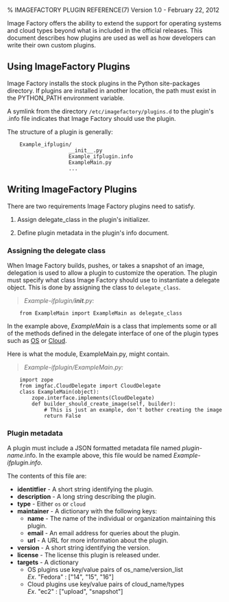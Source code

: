 % IMAGEFACTORY PLUGIN REFERENCE(7) Version 1.0 - February 22, 2012

Image Factory offers the ability to extend the support for operating systems and cloud types beyond what is included in the official releases. This document describes how plugins are used as well as how developers can write their own custom plugins.

## Using ImageFactory Plugins

Image Factory installs the stock plugins in the Python site-packages directory. If plugins are installed in another location, the path must exist in the PYTHON_PATH environment variable.

A symlink from the directory `/etc/imagefactory/plugins.d` to the plugin's .info file indicates that Image Factory should use the plugin.

The structure of a plugin is generally:
> 
        Example_ifplugin/
                        __init__.py
                        Example_ifplugin.info
                        ExampleMain.py
                        ...

## Writing ImageFactory Plugins

There are two requirements Image Factory plugins need to satisfy.

1. Assign delegate_class in the plugin's initializer.

2. Define plugin metadata in the plugin's info document.

### Assigning the delegate class

When Image Factory builds, pushes, or takes a snapshot of an image, delegation is used to allow a plugin to customize the operation. The plugin must specify what class Image Factory should use to instantiate a delegate object. This is done by assigning the class to `delegate_class`.

> *Example-ifplugin/__init__.py:*  
> 
        from ExampleMain import ExampleMain as delegate_class

In the example above, _ExampleMain_ is a class that implements some or all of the methods defined in the delegate interface of one of the plugin types such as [OS](https://github.com/aeolusproject/imagefactory/blob/master/imgfac/OSDelegate.py) 
or [Cloud](https://github.com/aeolusproject/imagefactory/blob/master/imgfac/CloudDelegate.py).

Here is what the module, ExampleMain.py, might contain.

> *Example-ifplugin/ExampleMain.py:*
> 
        import zope
        from imgfac.CloudDelegate import CloudDelegate
        class ExampleMain(object):
            zope.interface.implements(CloudDelegate)
            def builder_should_create_image(self, builder):
                # This is just an example, don't bother creating the image
                return False

### Plugin metadata

A plugin must include a JSON formatted metadata file named _plugin-name_.info. In the example above, this file would be named *Example-ifplugin.info*.

The contents of this file are:

+ **identitfier** - A short string identifying the plugin.
+ **description** - A long string describing the plugin.
+ **type** - Either `os` or `cloud`
+ **maintainer** - A dictionary with the following keys:
    - **name** - The name of the individual or organization maintaining this plugin.
    - **email** - An email address for queries about the plugin.
    - **url** - A URL for more information about the plugin.
+ **version** - A short string identifying the version.
+ **license** - The license this plugin is released under.
+ **targets** - A dictionary
    - OS plugins use key/value pairs of os_name/version_list  
        *Ex*. "Fedora" : ["14", "15", "16"]
    - Cloud plugins use key/value pairs of cloud_name/types  
        *Ex*. "ec2" : ["upload", "snapshot"]
